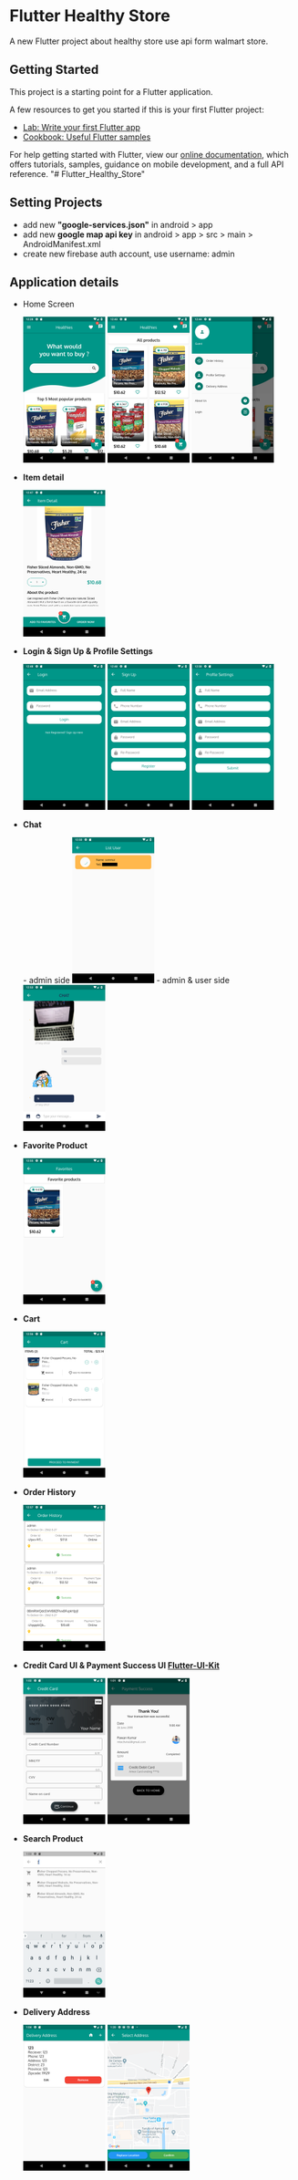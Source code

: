 # Flutter Healthy Store

A new Flutter project about healthy store use api form walmart store.

## Getting Started

This project is a starting point for a Flutter application.

A few resources to get you started if this is your first Flutter project:

- [Lab: Write your first Flutter app](https://flutter.io/docs/get-started/codelab)
- [Cookbook: Useful Flutter samples](https://flutter.io/docs/cookbook)

For help getting started with Flutter, view our
[online documentation](https://flutter.io/docs), which offers tutorials,
samples, guidance on mobile development, and a full API reference.
"# Flutter_Healthy_Store"

## Setting Projects
- add new <b>"google-services.json"</b> in android > app
- add new <b>google map api key</b> in android > app > src > main > AndroidManifest.xml
- create new firebase auth account, use username: admin

## Application details
- <p><b></b>Home Screen</b></p>
  <div>
    <img width="30%" alt="home_screen" src="/images_github/home1.png">
    <img width="30%" alt="home_screen" src="/images_github/home2.png">
    <img width="30%" alt="home_screen" src="/images_github/home3.png">
  </div>
- <p><b>Item detail</b></p>
  <div>
    <img width="30%" alt="item_detail" src="/images_github/detail.png">
  </div>
- <p><b>Login & Sign Up & Profile Settings</b></p>
  <div>
    <img width="30%" alt="login" src="/images_github/login.png">
    <img width="30%" alt="signup" src="/images_github/signup.png">
    <img width="30%" alt="profile" src="/images_github/profile.png">
  </div>
- <p><b>Chat</b></p>
  <div>
    - admin side
    <img width="30%" alt="chat_admin" src="/images_github/chat_admin.png">
    - admin & user side
    <img width="30%" alt="chat" src="/images_github/chat.png">
  </div>
- <p><b>Favorite Product</b></p>
  <div>
    <img width="30%" alt="fav_product" src="/images_github/fav.png">
  </div>
- <p><b>Cart</b></p>
  <div>
    <img width="30%" alt="cart" src="/images_github/cart.png">
  </div>
- <p><b>Order History</b></p>
  <div>
    <img width="30%" alt="order" src="/images_github/order.png">
  </div>
- <p><b>Credit Card UI & Payment Success UI <a href="https://github.com/iampawan/Flutter-UI-Kit">Flutter-UI-Kit</a></b></p>
  <div>
    <img width="30%" alt="credit" src="/images_github/credit.png">
    <img width="30%" alt="payment" src="/images_github/payment.png">
  </div>
- <p><b>Search Product</b></p>
  <div>
    <img width="30%" alt="search" src="/images_github/search.png">
  </div>
- <p><b>Delivery Address</b></p>
  <div>
    <img width="30%" alt="address1" src="/images_github/address1.png">
    <img width="30%" alt="address2" src="/images_github/address2.png">
  </div>
